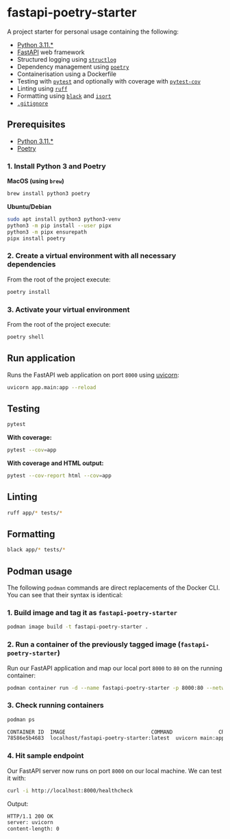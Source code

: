 # fastapi-poetry-starter

A project starter for personal usage containing the following:

* [Python 3.11.*](https://www.python.org/)
* [FastAPI](https://fastapi.tiangolo.com/) web framework
* Structured logging using [`structlog`](https://www.structlog.org/)
* Dependency management using [`poetry`](https://python-poetry.org/)
* Containerisation using a Dockerfile
* Testing with [`pytest`](https://docs.pytest.org/) and optionally with coverage with [`pytest-cov`](https://pytest-cov.readthedocs.io/)
* Linting using [`ruff`](https://github.com/charliermarsh/ruff)
* Formatting using [`black`](https://black.readthedocs.io/) and [`isort`](https://pycqa.github.io/isort/)
* [`.gitignore`](https://github.com/github/gitignore/blob/main/Python.gitignore)
  
## Prerequisites
* [Python 3.11.*](https://www.python.org/downloads/)
* [Poetry](https://python-poetry.org/)

### 1. Install Python 3 and Poetry

**MacOS (using `brew`)**
```bash
brew install python3 poetry
```

**Ubuntu/Debian**
```bash
sudo apt install python3 python3-venv
python3 -m pip install --user pipx
python3 -m pipx ensurepath
pipx install poetry
```

### 2. Create a virtual environment with all necessary dependencies
From the root of the project execute:
```bash
poetry install
```

### 3. Activate your virtual environment
From the root of the project execute:
```bash
poetry shell
```

## Run application
Runs the FastAPI web application on port `8000` using [uvicorn](https://www.uvicorn.org/):
```bash
uvicorn app.main:app --reload
```

## Testing
```bash
pytest
```

**With coverage:**
```bash
pytest --cov=app
```

**With coverage and HTML output:**
```bash
pytest --cov-report html --cov=app
```

## Linting
```bash
ruff app/* tests/*
```

## Formatting
```bash
black app/* tests/*
```

## Podman usage

The following `podman` commands are direct replacements of the Docker CLI. You can see that their syntax is identical:

### 1. Build image and tag it as `fastapi-poetry-starter`
```bash
podman image build -t fastapi-poetry-starter .
```

### 2. Run a container of the previously tagged image (`fastapi-poetry-starter`)
Run our FastAPI application and map our local port `8000` to `80` on the running container:
```bash
podman container run -d --name fastapi-poetry-starter -p 8000:80 --network bridge fastapi-poetry-starter
```

### 3. Check running containers
```bash
podman ps
```
```bash
CONTAINER ID  IMAGE                            COMMAND               CREATED         STATUS             PORTS                 NAMES
78586e5b4683  localhost/fastapi-poetry-starter:latest  uvicorn main:app ...  13 minutes ago  Up 5 minutes ago  0.0.0.0:8000->80/tcp  nifty_roentgen
```
### 4. Hit sample endpoint
Our FastAPI server now runs on port `8000` on our local machine. We can test it with:

```bash
curl -i http://localhost:8000/healthcheck
```
Output:
```bash
HTTP/1.1 200 OK
server: uvicorn
content-length: 0
```
